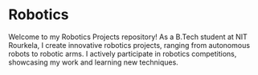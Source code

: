 # Robotics
Welcome to my Robotics Projects repository! As a B.Tech student at NIT Rourkela, I create innovative robotics projects, ranging from autonomous robots to robotic arms. I actively participate in robotics competitions, showcasing my work and learning new techniques.
